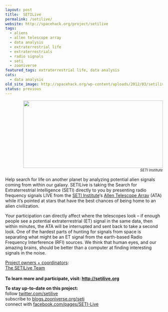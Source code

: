 ```yaml
---
layout: post
title:  SETILive
permalink: /setilive/
website: http://spacehack.org/project/setilive
tags: 
  - aliens
  - allen telescope array
  - data analysis
  - extraterrestrial life
  - extraterrestrials
  - radio signals
  - seti
  - zooniverse
featured_tags: extraterrestrial life, data analysis
cats: 
  - data analysis
old_site_image: http://spacehack.org/wp-content/uploads/2012/03/setilive2.jpg
status: previous
---
```


<div class = "scrape_from_old_wordpress">

<p style="text-align: right;"><img title="" src="http://spacehack.org/wp-content/uploads/2012/03/setilive_large.jpg" alt="" width="446" height="216" /><br />
<small><em>SETI Institute</em></small></p>
<p>Help search for life on another planet by analyzing potential alien signals coming from within our galaxy. SETILive is taking the Search for Extraterrestrial Intelligence (SETI) directly to you by presenting radio frequency signals LIVE from the <a href="http://seti.org">SETI Institute</a>&#8216;s <a href="http://setilive.org/about">Allen Telescope Array</a> (ATA) while it&#8217;s pointed at stars that have the best chances of being home to an alien civilization.</p>
<p>Your participation can directly affect where the telescopes look &#8211; if enough people see a potential extraterrestrial (ET) signal in the same data, then within minutes, the ATA will be interrupted and sent back to take a second look. One of the hardest parts of hunting for signals from space is separating what might be an ET signal from the earth-based Radio Frequency Interference (RFI) sources. We think that human eyes, and our amazing brains, should be better than a computer at finding interesting signals in the noise.</p>
<p><span style="text-decoration: underline;">Project owners + coordinators</span>:<br />
<a href="http://setilive.org/team">The SETILive Team</a><br />
<!--supplement--><br />
<strong>To learn more and participate, visit: <a href="http://setilive.org">http://setilive.org</a></strong></p>
<p><strong>To stay up-to-date on this project:</strong><br />
  follow <a href="http://twitter.com/setilive">twitter.com/setilive</a><br />
  subscribe to <a href="http://blogs.zooniverse.org/seti/">blogs.zooniverse.org/seti</a><br />
  connect with <a href="https://www.facebook.com/pages/SETI-Live/278910402178322">facebook.com/pages/SETI-Live</a></p>


</div>